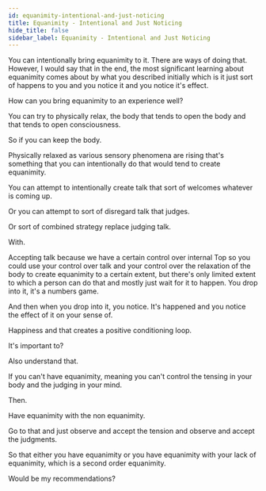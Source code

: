 ```yaml
---
id: equanimity-intentional-and-just-noticing
title: Equanimity - Intentional and Just Noticing
hide_title: false
sidebar_label: Equanimity - Intentional and Just Noticing
---
```

You can intentionally bring equanimity to it. There are ways of doing that. However, I would say that in the end, the most significant learning about equanimity comes about by what you described initially which is it just sort of happens to you and you notice it and you notice it's effect.

How can you bring equanimity to an experience well?

You can try to physically relax, the body that tends to open the body and that tends to open consciousness.

So if you can keep the body.

Physically relaxed as various sensory phenomena are rising that's something that you can intentionally do that would tend to create equanimity.

You can attempt to intentionally create talk that sort of welcomes whatever is coming up.

Or you can attempt to sort of disregard talk that judges.

Or sort of combined strategy replace judging talk.

With.

Accepting talk because we have a certain control over internal Top so you could use your control over talk and your control over the relaxation of the body to create equanimity to a certain extent, but there's only limited extent to which a person can do that and mostly just wait for it to happen. You drop into it, it's a numbers game.

And then when you drop into it, you notice. It's happened and you notice the effect of it on your sense of.

Happiness and that creates a positive conditioning loop.

It's important to?

Also understand that.

If you can't have equanimity, meaning you can't control the tensing in your body and the judging in your mind.

Then.

Have equanimity with the non equanimity.

Go to that and just observe and accept the tension and observe and accept the judgments.

So that either you have equanimity or you have equanimity with your lack of equanimity, which is a second order equanimity.

Would be my recommendations?

